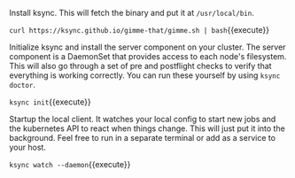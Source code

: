 Install ksync. This will fetch the binary and put it at `/usr/local/bin`.

`curl https://ksync.github.io/gimme-that/gimme.sh | bash`{{execute}}

Initialize ksync and install the server component on your cluster. The server component is a DaemonSet that provides access to each node's filesystem. This will also go through a set of pre and postflight checks to verify that everything is working correctly. You can run these yourself by using `ksync doctor`.

`ksync init`{{execute}}

Startup the local client. It watches your local config to start new jobs and the kubernetes API to react when things change. This will just put it into the background. Feel free to run in a separate terminal or add as a service to your host.

`ksync watch --daemon`{{execute}}

